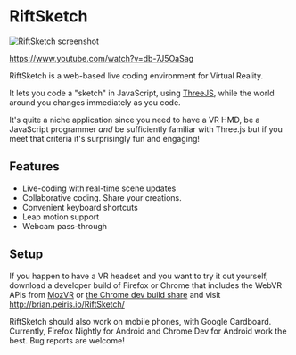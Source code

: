 # RiftSketch
![RiftSketch screenshot](http://i.imgur.com/3XwM1Rk.png)

https://www.youtube.com/watch?v=db-7J5OaSag

RiftSketch is a web-based live coding environment for Virtual Reality.

It lets you code a "sketch" in JavaScript, using
[ThreeJS](http://threejs.org/), while the world around you changes immediately
as you code.

It's quite a niche application since you need to have a VR HMD, be a
JavaScript programmer *and* be sufficiently familiar with Three.js but if you
meet that criteria it's surprisingly fun and engaging!

## Features
- Live-coding with real-time scene updates
- Collaborative coding. Share your creations.
- Convenient keyboard shortcuts
- Leap motion support
- Webcam pass-through

## Setup
If you happen to have a VR headset and you want to try it out yourself, download a
developer build of Firefox or Chrome that includes the WebVR APIs from
[MozVR](http://mozvr.com/downloads) or
[the Chrome dev build share](https://drive.google.com/folderview?id=0BzudLt22BqGRbW9WTHMtOWMzNjQ&usp=sharing#list)
and visit http://brian.peiris.io/RiftSketch/

RiftSketch should also work on mobile phones, with Google Cardboard. Currently,
Firefox Nightly for Android and Chrome Dev for Android work the best. Bug reports
are welcome!
